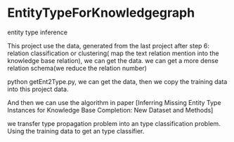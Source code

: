 # EntityTypeForKnowledgegraph
entity type inference

This project use the data, generated from the last project
after step 6: relation classification or clustering( map the text relation mention into the knowledge base relation), we can get the data. we can get a more dense relation schema(we reduce the relation number)

python getEnt2Type.py, we can get the data, then we copy the training data into this project data.

And then we can use the algorithm in paper [Inferring Missing Entity Type Instances for Knowledge Base Completion:
New Dataset and Methods]

we transfer type propagation problem into an type classification problem. Using the training data to get an type classifier.
